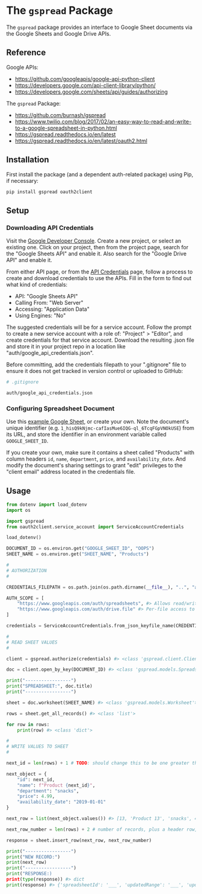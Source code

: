 # The `gspread` Package

The `gspread` package provides an interface to Google Sheet documents via the Google Sheets and Google Drive APIs.

## Reference

Google APIs:

  + https://github.com/googleapis/google-api-python-client
  + https://developers.google.com/api-client-library/python/
  + https://developers.google.com/sheets/api/guides/authorizing

The `gspread` Package:

  + https://github.com/burnash/gspread
  + https://www.twilio.com/blog/2017/02/an-easy-way-to-read-and-write-to-a-google-spreadsheet-in-python.html
  + https://gspread.readthedocs.io/en/latest
  + https://gspread.readthedocs.io/en/latest/oauth2.html

## Installation

First install the package (and a dependent auth-related package) using Pip, if necessary:

```sh
pip install gspread oauth2client
```

## Setup

### Downloading API Credentials

Visit the [Google Developer Console](https://console.developers.google.com/cloud-resource-manager). Create a new project, or select an existing one. Click on your project, then from the project page, search for the "Google Sheets API" and enable it. Also search for the "Google Drive API" and enable it.

From either API page, or from the [API Credentials](https://console.developers.google.com/apis/credentials) page, follow a process to create and download credentials to use the APIs. Fill in the form to find out what kind of credentials:

  + API: "Google Sheets API"
  + Calling From: "Web Server"
  + Accessing: "Application Data"
  + Using Engines: "No"

The suggested credentials will be for a service account. Follow the prompt to create a new service account with a role of: "Project" > "Editor", and create credentials for that service account. Download the resulting .json file and store it in your project repo in a location like "auth/google_api_credentials.json".

Before committing, add the credentials filepath to your ".gitignore" file to ensure it does not get tracked in version control or uploaded to GitHub:

```sh
# .gitignore

auth/google_api_credentials.json
```

### Configuring Spreadsheet Document

Use this [example Google Sheet](https://docs.google.com/spreadsheets/d/1_hisQ9kNjmc-cafIasMue6IQG-ql_6TcqFGpVNOkUSE/edit#gid=0), or create your own. Note the document's unique identifier (e.g. `1_hisQ9kNjmc-cafIasMue6IQG-ql_6TcqFGpVNOkUSE`) from its URL, and store the identifier in an environment variable called `GOOGLE_SHEET_ID`.

If you create your own, make sure it contains a sheet called "Products" with column headers `id`, `name`, `department`, `price`, and `availability_date`. And modify the document's sharing settings to grant "edit" privileges to the "client email" address located in the credentials file.

## Usage

```py
from dotenv import load_dotenv
import os

import gspread
from oauth2client.service_account import ServiceAccountCredentials

load_dotenv()

DOCUMENT_ID = os.environ.get("GOOGLE_SHEET_ID", "OOPS")
SHEET_NAME = os.environ.get("SHEET_NAME", "Products")

#
# AUTHORIZATION
#

CREDENTIALS_FILEPATH = os.path.join(os.path.dirname(__file__), "..", "auth", "spreadsheet_credentials.json")

AUTH_SCOPE = [
    "https://www.googleapis.com/auth/spreadsheets", #> Allows read/write access to the user's sheets and their properties.
    "https://www.googleapis.com/auth/drive.file" #> Per-file access to files created or opened by the app.
]

credentials = ServiceAccountCredentials.from_json_keyfile_name(CREDENTIALS_FILEPATH, AUTH_SCOPE)

#
# READ SHEET VALUES
#

client = gspread.authorize(credentials) #> <class 'gspread.client.Client'>

doc = client.open_by_key(DOCUMENT_ID) #> <class 'gspread.models.Spreadsheet'>

print("-----------------")
print("SPREADSHEET:", doc.title)
print("-----------------")

sheet = doc.worksheet(SHEET_NAME) #> <class 'gspread.models.Worksheet'>

rows = sheet.get_all_records() #> <class 'list'>

for row in rows:
    print(row) #> <class 'dict'>

#
# WRITE VALUES TO SHEET
#

next_id = len(rows) + 1 # TODO: should change this to be one greater than the current maximum id value

next_object = {
    "id": next_id,
    "name": f"Product {next_id}",
    "department": "snacks",
    "price": 4.99,
    "availability_date": "2019-01-01"
}

next_row = list(next_object.values()) #> [13, 'Product 13', 'snacks', 4.99, '2019-01-01']

next_row_number = len(rows) + 2 # number of records, plus a header row, plus one

response = sheet.insert_row(next_row, next_row_number)

print("-----------------")
print("NEW RECORD:")
print(next_row)
print("-----------------")
print("RESPONSE:)
print(type(response)) #> dict
print(response) #> {'spreadsheetId': '___', 'updatedRange': '___', 'updatedRows': 1, 'updatedColumns': 5, 'updatedCells': 5}
```
